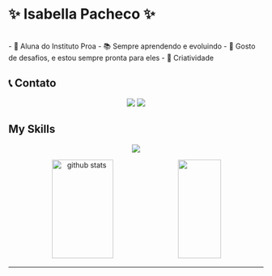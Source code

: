 

<h1>✨ Isabella Pacheco ✨</h1>
<br>
- 💙 Aluna do Instituto Proa
- 📚 Sempre aprendendo e evoluindo
- 🧠 Gosto de desafios, e estou sempre pronta para eles
- 🌟 Criatividade

<br> 

<h2> 📞 Contato </h2>
 <p align="center">
    <a href="https://www.linkedin.com/in/isabella-pacheco-2a5a42259/"><img src="https://skillicons.dev/icons?i=linkedin"></a>
    <a href="https://www.instagram.com/bella_isaisa/"><img src="https://skillicons.dev/icons?i=instagram"></a>
  </p>

<h2>My Skills</h2>
 <p align="center">
    <img src="https://skillicons.dev/icons?i=html,css,javascript,react">
  </p>
 
<div align="center">  
  <img width="49%" height="195px" src="https://github-readme-stats.vercel.app/api?username=IsabellaPachec&show_icons=true&count_private=true&hide_border=true&title_color=00bfbf&icon_color=00bfbf&text_color=c9d1d9&bg_color=0d1117" alt="github stats" /> 
  <img width="41%" height="195px" src="https://github-readme-stats.vercel.app/api/top-langs/?username=IsabellaPachec&layout=compact&hide_border=true&title_color=00bfbf&text_color=00bfbf&bg_color=0d1117" />
</div>

<hr>

